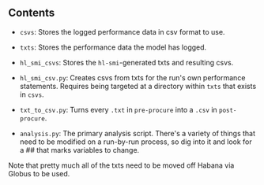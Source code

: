 ## Contents

* `csvs`:
    Stores the logged performance data in csv format to use.

* `txts`:
    Stores the performance data the model has logged.

* `hl_smi_csvs`:
    Stores the `hl-smi`-generated txts and resulting csvs.

* `hl_smi_csv.py`:
    Creates csvs from txts for the run's own performance statements. Requires being targeted at a directory within `txts` that exists in `csvs`.

* `txt_to_csv.py`:
    Turns every `.txt` in `pre-procure` into a `.csv` in `post-procure`.

* `analysis.py`:
    The primary analysis script. There's a variety of things that need to be modified on a run-by-run process, so dig into it and look for a ## that marks variables to change.

Note that pretty much all of the txts need to be moved off Habana via Globus to be used.